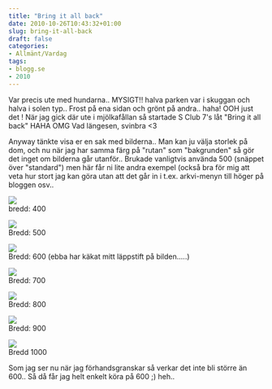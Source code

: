 ```yaml
---
title: "Bring it all back"
date: 2010-10-26T10:43:32+01:00
slug: bring-it-all-back
draft: false
categories:
- Allmänt/Vardag
tags:
- blogg.se
- 2010
---
```

Var precis ute med hundarna.. MYSIGT!! halva parken var i skuggan och halva i solen typ.. Frost på ena sidan och grönt på andra.. haha! OOH just det ! När jag gick där ute i mjölkafållan så startade S Club 7's låt "Bring it all back" HAHA OMG Vad längesen, svinbra <3  
  
Anyway tänkte visa er en sak med bilderna.. Man kan ju välja storlek på dom, och nu när jag har samma färg på "rutan" som "bakgrunden" så gör det inget om bilderna går utanför.. Brukade vanligtvis använda 500 (snäppet över "standard") men här får ni lite andra exempel (också bra för mig att veta hur stort jag kan göra utan att det går in i t.ex. arkvi-menyn till höger på bloggen osv..  
  
![](/assets/images/blogg.se/ebbameg-18mars2006_114000466.jpg)  
bredd: 400  
  
  
![](https://cdn3.cdnme.se/cdn/9-1/701517/images/2010/chinezebbastmeg12feb06_114000489.jpg)  
Bredd: 500  
  
  
![](/assets/images/blogg.se/ebbamedlppstift-_114000519.jpg)  
Bredd: 600 (ebba har käkat mitt läppstift på bilden.....)  
  
  
![](/assets/images/blogg.se/glaaadebba21jan07_114000565.jpg)  
Bredd: 700  
  
  
  
![](/assets/images/blogg.se/megmumsarfossing10april07_114000619.jpg)  
Bredd: 800  
  
  
![](https://cdn1.cdnme.se/cdn/9-1/701517/images/2010/sthund12juli06_114000648.jpg)  
Bredd: 900  
  
  
  
![](/assets/images/blogg.se/galna-12feb06_114000797.jpg)  
Bredd 1000  
  
  
Som jag ser nu när jag förhandsgranskar så verkar det inte bli större än 600.. Så då får jag helt enkelt köra på 600 ;) heh..